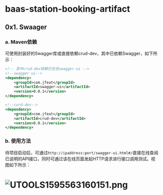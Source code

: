# baas-station-booking-artifact
## 0x1. Swaager

### a. Maven依赖

可使用封装好的Swagger库或直接依赖crud-dev，其中已依赖Swagger，如下所示：

```xml
<!-- 其中crud-dev依赖已包含swagger-ui -->
<!--swagger ui-->
<dependency>
    <groupId>com.jfeat</groupId>
    <artifactId>swagger-ui</artifactId>
    <version>0.0.1</version>
</dependency>

<!--curd-dev-->
<dependency>
    <groupId>com.jfeat</groupId>
    <artifactId>crud-dev</artifactId>
    <version>0.0.1</version>
</dependency>
```

### b. 使用方法

待项目启动后，可通过`http://ipaddress:port/swagger-ui.html#/`直接在线查阅已说明的API接口，同时可通过该在线页面发起HTTP请求进行接口调用测试。视图如下所示：

![UTOOLS1595563160151.png](https://user-gold-cdn.xitu.io/2020/7/24/1737ef9b6ba98ad8?w=1073&h=896&f=png&s=101222)
=======
